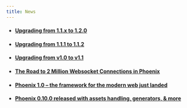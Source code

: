 ```yaml
---
title: News
---
```


- #### [Upgrading from 1.1.x to 1.2.0](/blog/upgrading-from-11x-to-120)
- #### [Upgrading from 1.1.1 to 1.1.2](/blog/upgrading-from-111-to-112)
- #### [Upgrading from v1.0 to v1.1](/blog/upgrading-from-v10-to-v11)
- #### [The Road to 2 Million Websocket Connections in Phoenix](/blog/the-road-to-2-million-websocket-connections)
- #### [Phoenix 1.0 – the framework for the modern web just landed](/blog/phoenix-10-the-framework-for-the-modern-web-just-landed)
- #### [Phoenix 0.10.0 released with assets handling, generators, &amp; more](/blog/phoenix-0100-released-with-assets-handling-generat)
